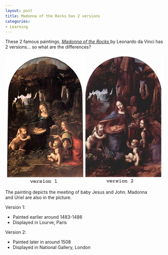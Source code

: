 ```yaml
---
layout: post
title: Madonna of the Rocks has 2 versions
categories:
- Learning
---
```



These 2 famous paintings, [_Madonna of the Rocks_ ](http://en.wikipedia.org/wiki/Virgin_of_the_Rocks)by Leonardo da Vinci has 2 versions... so what are the differences?

![](/img/madonna_rocks.jpg)

The painting depicts the meeting of baby Jesus and John. Madonna and Uriel are also in the picture. 

Version 1:

- Painted earlier around 1483-1486
- Displayed in Lourve, Paris

Version 2:

- Painted later in around 1508
- Displayed in National Gallery, London
